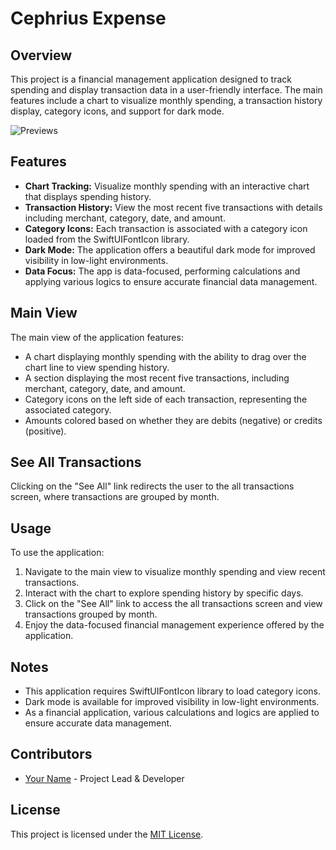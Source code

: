 # Cephrius Expense

## Overview

This project is a financial management application designed to track spending and display transaction data in a user-friendly interface. The main features include a chart to visualize monthly spending, a transaction history display, category icons, and support for dark mode.

![Previews](https://github.com/Cephrius/Expense-Tracker-/blob/main/CephriusExpense/Preview%20Content/New%20Project.png)

## Features

- **Chart Tracking:** Visualize monthly spending with an interactive chart that displays spending history.
- **Transaction History:** View the most recent five transactions with details including merchant, category, date, and amount.
- **Category Icons:** Each transaction is associated with a category icon loaded from the SwiftUIFontIcon library.
- **Dark Mode:** The application offers a beautiful dark mode for improved visibility in low-light environments.
- **Data Focus:** The app is data-focused, performing calculations and applying various logics to ensure accurate financial data management.

## Main View

The main view of the application features:

- A chart displaying monthly spending with the ability to drag over the chart line to view spending history.
- A section displaying the most recent five transactions, including merchant, category, date, and amount.
- Category icons on the left side of each transaction, representing the associated category.
- Amounts colored based on whether they are debits (negative) or credits (positive).

## See All Transactions

Clicking on the "See All" link redirects the user to the all transactions screen, where transactions are grouped by month.

## Usage

To use the application:

1. Navigate to the main view to visualize monthly spending and view recent transactions.
2. Interact with the chart to explore spending history by specific days.
3. Click on the "See All" link to access the all transactions screen and view transactions grouped by month.
4. Enjoy the data-focused financial management experience offered by the application.

## Notes

- This application requires SwiftUIFontIcon library to load category icons.
- Dark mode is available for improved visibility in low-light environments.
- As a financial application, various calculations and logics are applied to ensure accurate data management.

## Contributors

- [Your Name](https://github.com/yourusername) - Project Lead & Developer

## License

This project is licensed under the [MIT License](LICENSE).
